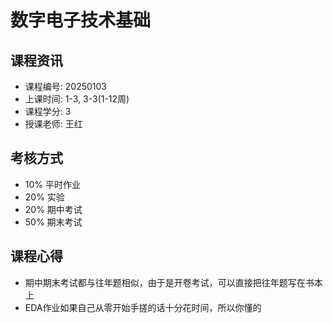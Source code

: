 # 数字电子技术基础

## 课程资讯
- 课程编号: 20250103
- 上课时间: 1-3, 3-3(1-12周)
- 课程学分: 3
- 授课老师: 王红
  
## 考核方式
- 10% 平时作业
- 20% 实验
- 20% 期中考试
- 50% 期末考试

## 课程心得
- 期中期末考试都与往年题相似，由于是开卷考试，可以直接把往年题写在书本上
- EDA作业如果自己从零开始手搓的话十分花时间，所以你懂的
